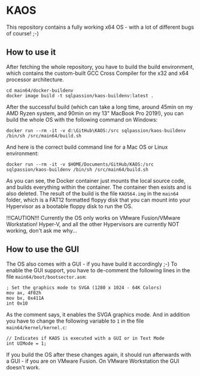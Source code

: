 # KAOS

This repository contains a fully working x64 OS - with a lot of different bugs of course! ;-)

## How to use it

After fetching the whole repository, you have to build the build environment, which contains the custom-built GCC Cross Compiler for the x32 and x64 processor architecture.

```shell
cd main64/docker-buildenv
docker image build -t sqlpassion/kaos-buildenv:latest .
```

After the successful build (which can take a long time, around 45min on my AMD Ryzen system, and 90min on my 13" MacBook Pro 2019!), you can build the whole OS with the following command on Windows:

```shell
docker run --rm -it -v d:\GitHub\KAOS:/src sqlpassion/kaos-buildenv /bin/sh /src/main64/build.sh
```

And here is the correct build command line for a Mac OS or Linux environment:

```shell
docker run --rm -it -v $HOME/Documents/GitHub/KAOS:/src sqlpassion/kaos-buildenv /bin/sh /src/main64/build.sh
```

As you can see, the Docker container just mounts the local source code, and builds everything within the container. The container then exists and is also deleted.
The result of the build is the file `KAOS64.img` in the `main64` folder, which is a FAT12 formatted flopyy disk that you can mount into your Hypervisor as a bootable floppy disk to run the OS.

!!!CAUTION!!!
Currently the OS only works on VMware Fusion/VMware Workstation!
Hyper-V, and all the other Hypervisors are currently NOT working, don't ask me why...

## How to use the GUI

The OS also comes with a GUI - if you have build it accordingly ;-)
To enable the GUI support, you have to de-comment the following lines in the file `main64/boot/bootsector.asm`:

```shell
; Set the graphics mode to SVGA (1280 x 1024 - 64K Colors)
mov ax, 4F02h
mov bx, 0x411A
int 0x10
```

As the comment says, it enables the SVGA graphics mode.
And in addition you have to change the following variable to `1` in the file `main64/kernel/kernel.c`:

```shell
// Indicates if KAOS is executed with a GUI or in Text Mode
int UIMode = 1;
```

If you build the OS after these changes again, it should run afterwards with a GUI - if you are on VMware Fusion.
On VMware Workstation the GUI doesn't work.